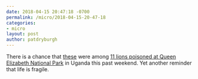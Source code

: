 ```yaml
---
date: 2018-04-15 20:47:18 -0700
permalink: /micro/2018-04-15-20-47-18
categories:
- micro
layout: post
author: patdryburgh
---
```


There is a chance that [these][tl] were among [11 lions poisoned at Queen Elizabeth National Park][11] in Uganda this past weekend. Yet another reminder that life is fragile.

[tl]: https://instagram.com/p/BUWnT_KgolH/
[11]: https://www.independent.co.uk/news/world/africa/uganda-lions-killed-poisoning-queen-elizabeth-national-park-wildlife-protection-investigation-a8302606.html